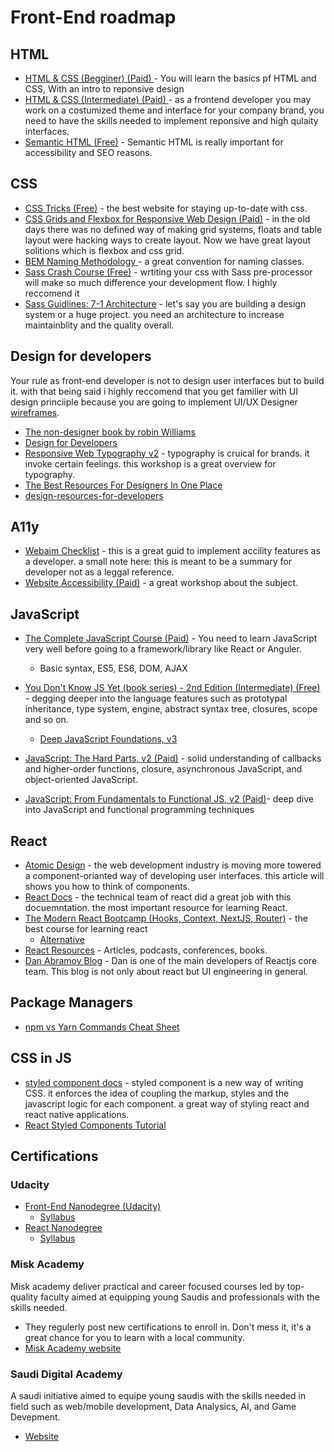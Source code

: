 # Front-End roadmap

## HTML

- [HTML & CSS (Begginer) (Paid) ](https://www.udemy.com/course/design-and-develop-a-killer-website-with-html5-and-css3/) - You will learn the basics pf HTML and CSS, With an intro to reponsive design
- [HTML & CSS (Intermediate) (Paid) ](https://www.udemy.com/course/advanced-css-and-sass/) - as a frontend developer you may work on a costumized theme and interface for your company brand, you need to have the skills needed to implement reponsive and high qulaity interfaces.
- [Semantic HTML (Free)](https://www.jungledisk.com/blog/2017/12/04/should-i-bother-with-semantic-html/) - Semantic HTML is really important for accessibility and SEO reasons.

## CSS

- [CSS Tricks (Free)](https://css-tricks.com/) - the best website for staying up-to-date with css.
- [CSS Grids and Flexbox for Responsive Web Design (Paid)](https://frontendmasters.com/courses/css-grids-flexbox/) - in the old days there was no defined way of making grid systems, floats and table layout were hacking ways to create layout. Now we have great layout solitions which is flexbox and css grid.
- [BEM Naming Methodology ](http://getbem.com/naming/) - a great convention for naming classes.
- [Sass Crash Course (Free)](https://www.youtube.com/watch?v=nu5mdN2JIwM) - wrtiting your css with Sass pre-processor will make so much difference your development flow. I highly reccomend it
- [Sass Guidlines: 7-1 Architecture](https://sass-guidelin.es/) - let's say you are building a design system or a huge project. you need an architecture to increase maintainblity and the quality overall.

## Design for developers

Your rule as front-end developer is not to design user interfaces but to build it. with that being said i highly reccomend that you get familier with UI design princiiple because you are going to implement UI/UX Designer [wireframes](https://www.justinmind.com/blog/low-fidelity-vs-high-fidelity-wireframing-is-paper-dead/).

- [The non-designer book by robin Williams](https://www.amazon.com/Non-Designers-Design-Book-4th/dp/0133966151)
- [Design for Developers](https://frontendmasters.com/courses/design-for-developers/)
- [Responsive Web Typography v2](https://frontendmasters.com/courses/responsive-typography-v2/) - typography is cruical for brands. it invoke certain feelings. this workshop is a great overview for typography.
- [The Best Resources For Designers In One Place](https://www.bookmarks.design/)
- [design-resources-for-developers](https://github.com/bradtraversy/design-resources-for-developers)

## A11y

- [Webaim Checklist](https://webaim.org/standards/wcag/checklist#sc2.1.2) - this is a great guid to implement accility features as a developer. a small note here: this is meant to be a summary for developer not as a leggal reference.
- [Website Accessibility (Paid)](https://frontendmasters.com/courses/web-accessibility/) - a great workshop about the subject.

## JavaScript

- [The Complete JavaScript Course (Paid)](https://www.udemy.com/course/the-complete-javascript-course) - You need to learn JavaScript very well before going to a framework/library like React or Anguler.
  - Basic syntax, ES5, ES6, DOM, AJAX
- [You Don't Know JS Yet (book series) - 2nd Edition (Intermediate) (Free) ](https://github.com/getify/You-Dont-Know-JS) - degging deeper into the language features such as prototypal inheritance, type system, engine, abstract syntax tree, closures, scope and so on.

  - [Deep JavaScript Foundations, v3 ](https://frontendmasters.com/courses/deep-javascript-v3/)

- [JavaScript: The Hard Parts, v2 (Paid)](https://frontendmasters.com/courses/javascript-hard-parts-v2/) - solid understanding of callbacks and higher-order functions, closure, asynchronous JavaScript, and object-oriented JavaScript.
- [JavaScript: From Fundamentals to Functional JS, v2
  (Paid)](https://frontendmasters.com/courses/js-fundamentals-functional-v2/)- deep dive into JavaScript and functional programming techniques

## React

- [Atomic Design](https://bradfrost.com/blog/post/atomic-web-design/) - the web development industry is moving more towered a component-orianted way of developing user interfaces. this article will shows you how to think of components.
- [React Docs](https://reactjs.org/docs/getting-started.html) - the technical team of react did a great job with this docuemntation. the most important resource for learning React.
- [The Modern React Bootcamp (Hooks, Context, NextJS, Router)](https://www.udemy.com/course/modern-react-bootcamp/learn) - the best course for learning react
  - [Alternative](https://www.udemy.com/course/react-the-complete-guide-incl-redux/)
- [React Resources](https://reactresources.com/) - Articles, podcasts, conferences, books.
- [Dan Abramov Blog](https://overreacted.io/) - Dan is one of the main developers of Reactjs core team. This blog is not only about react but UI engineering in general.

## Package Managers

- [npm vs Yarn Commands Cheat Sheet](https://alligator.io/nodejs/npm-yarn-cheatsheet/)

## CSS in JS

- [styled component docs](https://styled-components.com/docs) - styled component is a new way of writing CSS. it enforces the idea of coupling the markup, styles and the javascript logic for each component. a great way of styling react and react native applications.
- [React Styled Components Tutorial](https://www.youtube.com/watch?v=syqw5UJrfoc)

## Certifications

### Udacity

- [Front-End Nanodegree (Udacity)](https://www.udacity.com/course/front-end-web-developer-nanodegree--nd0011)
  - [Syllabus](https://d20vrrgs8k4bvw.cloudfront.net/documents/en-US/Front+End+Web+Dev+-+nd0011+-+syllabus.pdf)
- [React Nanodegree](https://www.udacity.com/course/react-nanodegree--nd019)
  - [Syllabus](https://d20vrrgs8k4bvw.cloudfront.net/documents/en-US/reactnd-syllabus-3.0.pdf)

### Misk Academy

Misk academy deliver practical and career focused courses led by top-quality faculty aimed at equipping young Saudis and professionals with the skills needed.

- They regulerly post new certifications to enroll in. Don't mess it, it's a great chance for you to learn with a local community.
- [Misk Academy website](https://www.miskacademy.edu.sa/)

### Saudi Digital Academy

A saudi initiative aimed to equipe young saudis with the skills needed in field such as web/mobile development, Data Analysics, AI, and Game Devepment.

- [Website](https://sda.edu.sa/)
